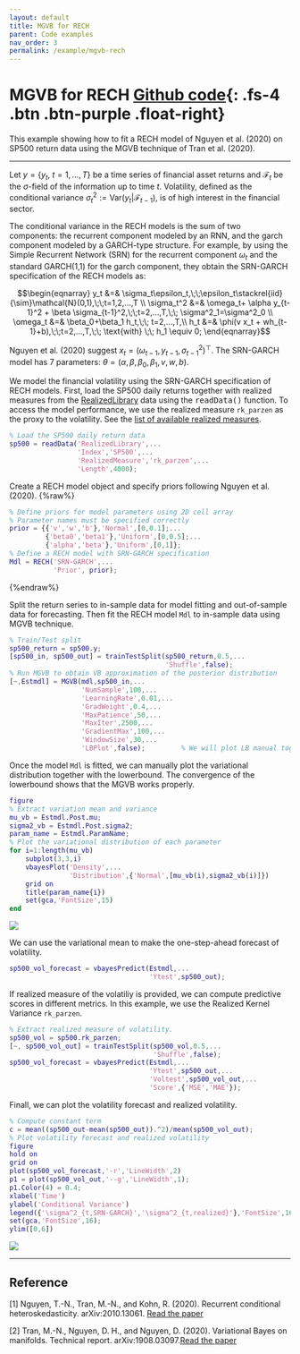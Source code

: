 ```yaml
---
layout: default
title: MGVB for RECH
parent: Code examples
nav_order: 3
permalink: /example/mgvb-rech
---
```


# **MGVB for RECH**   [Github code](https://github.com/VBayesLab/VBLab/blob/main/Example/MGVB_RECH.m){: .fs-4 .btn .btn-purple .float-right}
This example showing how to fit a RECH model of Nguyen et al. (2020) on SP500 return data using the MGVB technique of Tran et al. (2020).

---

Let $y=\{y_t,\ t=1,...,T\}$ be a time series of financial asset returns and $\mathcal F_t$ be the $\sigma$-field of the information up to time $t$. 
Volatility, defined as the conditional variance $\sigma_t^2:=\text{Var}(y_t|\mathcal F_{t-1})$, is of high interest in the financial sector.

The conditional variance in the RECH models is the sum of two components: the recurrent component modeled by an RNN, and the garch component modeled by a GARCH-type structure. 
For example, by using the Simple Recurrent Network (SRN) for the recurrent component $\omega_t$ and the standard GARCH(1,1) for the garch component, they obtain the SRN-GARCH specification of the RECH models as:

$$\begin{eqnarray}
	y_t &=& \sigma_t\epsilon_t,\;\;\epsilon_t\stackrel{iid}{\sim}\mathcal{N}(0,1),\;\;t=1,2,...,T  \\
	\sigma_t^2 &=& \omega_t+ \alpha y_{t-1}^2 + \beta \sigma_{t-1}^2,\;\;t=2,...,T,\;\; \sigma^2_1=\sigma^2_0  \\
	\omega_t &=& \beta_0+\beta_1 h_t,\;\; t=2,...,T,\\
	h_t &=& \phi(v x_t  + wh_{t-1}+b),\;\;t=2,...,T,\;\; \text{with} \;\; h_1 \equiv 0;
\end{eqnarray}$$

Nguyen et al. (2020) suggest $x_t=(\omega_{t-1},y_{t-1},\sigma^2_{t-1})^\top$. 
The SRN-GARCH model has 7 parameters: $\theta = (\alpha,\beta,\beta_0,\beta_1,v,w,b)$. 

We model the financial volatility using the SRN-GARCH specification of RECH models. First, load the SP500 daily returns together with realized measures from the [RealizedLibrary](/VBLabDocs/datasets/#realized-library) data using the <samp>readData()</samp> function. To access the model performance, we use the realized measure `rk_parzen` as the proxy to the volatility. See the [list of available realized measures](/VBLabDocs/datasets/#list-assets).

```m
% Load the SP500 daily return data
sp500 = readData('RealizedLibrary',...
                 'Index','SP500',...
                 'RealizedMeasure','rk_parzen',...
                 'Length',4000);
```
Create a RECH model object and specify priors following Nguyen et al. (2020). 
{%raw%}
```m
% Define priors for model parameters using 2D cell array
% Parameter names must be specified correctly
prior = {{'v','w','b'},'Normal',[0,0.1];...
         {'beta0','beta1'},'Uniform',[0,0.5];...
         {'alpha','beta'},'Uniform',[0,1]};
% Define a RECH model with SRN-GARCH specification		 
Mdl = RECH('SRN-GARCH',...
           'Prior', prior);
```
{%endraw%}

Split the return series to in-sample data for model fitting and out-of-sample data for forecasting. Then fit the RECH model `Mdl` to in-sample data using MGVB technique. 
```m
% Train/Test split
sp500_return = sp500.y;
[sp500_in, sp500_out] = trainTestSplit(sp500_return,0.5,...
                                       'Shuffle',false);
% Run MGVB to obtain VB approximation of the posterior distribution
[~,Estmdl] = MGVB(mdl,sp500_in,...
                  'NumSample',100,...
                  'LearningRate',0.01,...
                  'GradWeight',0.4,...
                  'MaxPatience',50,...
                  'MaxIter',2500,...
                  'GradientMax',100,...
                  'WindowSize',30,...
                  'LBPlot',false);         % We will plot LB manual together with variational distribution
```
Once the model `Mdl` is fitted, we can manually plot the variational distribution together with the lowerbound. The convergence of the lowerbound shows that the MGVB works properly. 
```m
figure
% Extract variation mean and variance
mu_vb = Estmdl.Post.mu;
sigma2_vb = Estmdl.Post.sigma2;
param_name = Estmdl.ParamName;
% Plot the variational distribution of each parameter
for i=1:length(mu_vb)
    subplot(3,3,i)
    vbayesPlot('Density',...
               'Distribution',{'Normal',[mu_vb(i),sigma2_vb(i)]})
    grid on
    title(param_name{i})
    set(gca,'FontSize',15)
end
```
<img src="/VBLabDocs/assets/images/Example-RECH-distribution.jpg" class="center"/>

We can use the variational mean to make the one-step-ahead forecast of volatility. 
```m
sp500_vol_forecast = vbayesPredict(Estmdl,...
                                   'Ytest',sp500_out);
```
If realized measure of the volatiliy is provided, we can compute predictive scores in different metrics. In this example, we use the Realized Kernel Variance `rk_parzen`.  
```m
% Extract realized measure of volatility. 
sp500_vol = sp500.rk_parzen;
[~, sp500_vol_out] = trainTestSplit(sp500_vol,0.5,...
                                    'Shuffle',false);
sp500_vol_forecast = vbayesPredict(Estmdl,...
                                   'Ytest',sp500_out,...
                                   'Voltest',sp500_vol_out,...
                                   'Score',{'MSE','MAE'});
```
Finall, we can plot the volatility forecast and realized volatility.
```m
% Compute constant term
c = mean((sp500_out-mean(sp500_out)).^2)/mean(sp500_vol_out);
% Plot volatility forecast and realized volatility
figure
hold on
grid on
plot(sp500_vol_forecast,'-r','LineWidth',2)
p1 = plot(sp500_vol_out,'--g','LineWidth',1);
p1.Color(4) = 0.4;
xlabel('Time')
ylabel('Conditional Variance')
legend({'\sigma^2_{t,SRN-GARCH}','\sigma^2_{t,realized}'},'FontSize',16)
set(gca,'FontSize',16);
ylim([0,6])
``` 

<img src="/VBLabDocs/assets/images/Example-RECH-forecast.JPG" class="center"/>

---

## Reference
[1] Nguyen, T.-N., Tran, M.-N., and Kohn, R. (2020). Recurrent conditional heteroskedasticity. arXiv:2010.13061. [Read the paper](https://arxiv.org/abs/2010.13061)

[2] Tran, M.-N., Nguyen, D. H., and Nguyen, D. (2020). Variational Bayes on manifolds. Technical report. arXiv:1908.03097.[Read the paper](https://arxiv.org/abs/1908.03097)